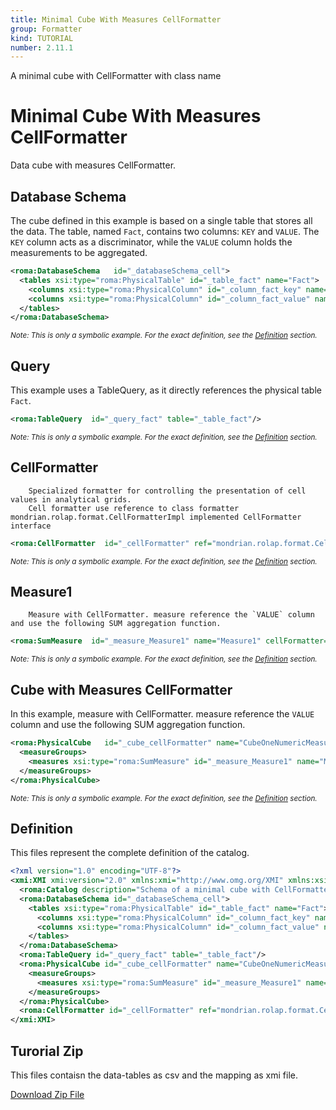 ```yaml
---
title: Minimal Cube With Measures CellFormatter
group: Formatter
kind: TUTORIAL
number: 2.11.1
---
```

A minimal cube with CellFormatter with class name


# Minimal Cube With Measures CellFormatter

Data cube with measures CellFormatter.


## Database Schema

The cube defined in this example is based on a single table that stores all the data. The table, named `Fact`, contains two columns: `KEY` and `VALUE`.
The `KEY` column acts as a discriminator, while the `VALUE` column holds the measurements to be aggregated.


```xml
<roma:DatabaseSchema   id="_databaseSchema_cell">
  <tables xsi:type="roma:PhysicalTable" id="_table_fact" name="Fact">
    <columns xsi:type="roma:PhysicalColumn" id="_column_fact_key" name="KEY"/>
    <columns xsi:type="roma:PhysicalColumn" id="_column_fact_value" name="VALUE" type="Integer"/>
  </tables>
</roma:DatabaseSchema>

```
*<small>Note: This is only a symbolic example. For the exact definition, see the [Definition](#definition) section.</small>*
## Query

This example uses a TableQuery, as it directly references the physical table `Fact`.


```xml
<roma:TableQuery  id="_query_fact" table="_table_fact"/>

```
*<small>Note: This is only a symbolic example. For the exact definition, see the [Definition](#definition) section.</small>*
## CellFormatter

        Specialized formatter for controlling the presentation of cell values in analytical grids.
        Cell formatter use reference to class formatter mondrian.rolap.format.CellFormatterImpl implemented CellFormatter interface


```xml
<roma:CellFormatter  id="_cellFormatter" ref="mondrian.rolap.format.CellFormatterImpl"/>

```
*<small>Note: This is only a symbolic example. For the exact definition, see the [Definition](#definition) section.</small>*
## Measure1

        Measure with CellFormatter. measure reference the `VALUE` column and use the following SUM aggregation function.


```xml
<roma:SumMeasure  id="_measure_Measure1" name="Measure1" cellFormatter="_cellFormatter" formatString="Standard" column="_column_fact_value"/>

```
*<small>Note: This is only a symbolic example. For the exact definition, see the [Definition](#definition) section.</small>*
## Cube with Measures CellFormatter

In this example, measure with CellFormatter. measure reference the `VALUE` column and use the following SUM aggregation function.


```xml
<roma:PhysicalCube   id="_cube_cellFormatter" name="CubeOneNumericMeasureDifferentDataTypes" query="_query_fact">
  <measureGroups>
    <measures xsi:type="roma:SumMeasure" id="_measure_Measure1" name="Measure1" cellFormatter="_cellFormatter" formatString="Standard" column="_column_fact_value"/>
  </measureGroups>
</roma:PhysicalCube>

```
*<small>Note: This is only a symbolic example. For the exact definition, see the [Definition](#definition) section.</small>*

## Definition

This files represent the complete definition of the catalog.

```xml
<?xml version="1.0" encoding="UTF-8"?>
<xmi:XMI xmi:version="2.0" xmlns:xmi="http://www.omg.org/XMI" xmlns:xsi="http://www.w3.org/2001/XMLSchema-instance" xmlns:roma="https://www.daanse.org/spec/org.eclipse.daanse.rolap.mapping">
  <roma:Catalog description="Schema of a minimal cube with CellFormatter with class name" name="Minimal Cube With Measures CellFormatter" cubes="_cube_cellFormatter" dbschemas="_databaseSchema_cell"/>
  <roma:DatabaseSchema id="_databaseSchema_cell">
    <tables xsi:type="roma:PhysicalTable" id="_table_fact" name="Fact">
      <columns xsi:type="roma:PhysicalColumn" id="_column_fact_key" name="KEY"/>
      <columns xsi:type="roma:PhysicalColumn" id="_column_fact_value" name="VALUE" type="Integer"/>
    </tables>
  </roma:DatabaseSchema>
  <roma:TableQuery id="_query_fact" table="_table_fact"/>
  <roma:PhysicalCube id="_cube_cellFormatter" name="CubeOneNumericMeasureDifferentDataTypes" query="_query_fact">
    <measureGroups>
      <measures xsi:type="roma:SumMeasure" id="_measure_Measure1" name="Measure1" cellFormatter="_cellFormatter" formatString="Standard" column="_column_fact_value"/>
    </measureGroups>
  </roma:PhysicalCube>
  <roma:CellFormatter id="_cellFormatter" ref="mondrian.rolap.format.CellFormatterImpl"/>
</xmi:XMI>

```



## Turorial Zip
This files contaisn the data-tables as csv and the mapping as xmi file.

<a href="./zip/tutorial.formatter.cell.zip" download>Download Zip File</a>
